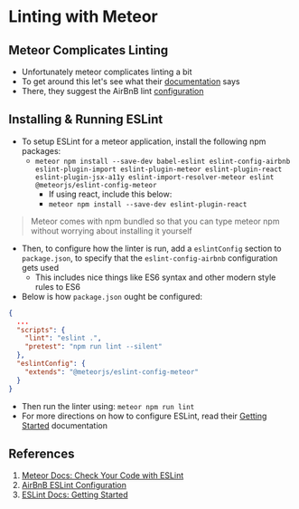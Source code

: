 # Linting with Meteor

## Meteor Complicates Linting
- Unfortunately meteor complicates linting a bit
- To get around this let's see what their [documentation][1] says
- There, they suggest the AirBnB lint [configuration][2]


## Installing & Running ESLint
- To setup ESLint for a meteor application, install the following npm packages:
  - `meteor npm install --save-dev babel-eslint eslint-config-airbnb eslint-plugin-import eslint-plugin-meteor eslint-plugin-react eslint-plugin-jsx-a11y eslint-import-resolver-meteor eslint @meteorjs/eslint-config-meteor`
    - If using react, include this below:
    - `meteor npm install --save-dev eslint-plugin-react`

> Meteor comes with npm bundled so that you can type meteor npm without worrying about installing it yourself

- Then, to configure how the linter is run, add a `eslintConfig` section to `package.json`, to specify that the `eslint-config-airbnb` configuration gets used
  - This includes nice things like ES6 syntax and other modern style rules to ES6
- Below is how `package.json` ought be configured:
```json
{
  ...
  "scripts": {
    "lint": "eslint .",
    "pretest": "npm run lint --silent"
  },
  "eslintConfig": {
    "extends": "@meteorjs/eslint-config-meteor"
  }
}
```

- Then run the linter using: `meteor npm run lint`
- For more directions on how to configure ESLint, read their [Getting Started][3] documentation


## References
[1]: https://guide.meteor.com/code-style.html#eslint "Meteor Docs: Checking code with ESLint"
[2]: https://github.com/airbnb/javascript/tree/master/packages/eslint-config-airbnb
[3]: http://eslint.org/docs/user-guide/getting-started "ESLint Getting Started"

1. [Meteor Docs: Check Your Code with ESLint][1]
2. [AirBnB ESLint Configuration][2]
3. [ESLint Docs: Getting Started][3]
